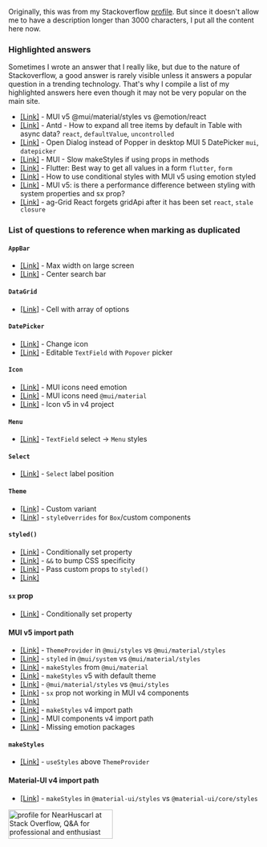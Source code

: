 Originally, this was from my Stackoverflow [profile](https://stackoverflow.com/users/9449426/nearhuscarl?tab=profile).
But since it doesn't allow me to have a description longer than 3000 characters, I put all the content here now.

### Highlighted answers

Sometimes I wrote an answer that I really like, but due to the nature of Stackoverflow, a good answer is rarely visible
unless it answers a popular question in a trending technology. That's why I compile a list of my highlighted answers
here even though it may not be very popular on the main site.

- [[Link]](https://stackoverflow.com/a/69632381/9449426) - MUI v5 @mui/material/styles vs @emotion/react
- [[Link]](https://stackoverflow.com/a/69776626/9449426) - Antd - How to expand all tree items by default in Table with async data? `react`, `defaultValue`, `uncontrolled`
- [[Link]](https://stackoverflow.com/a/69585506/9449426) - Open Dialog instead of Popper in desktop MUI 5 DatePicker `mui`, `datepicker`
- [[Link]](https://stackoverflow.com/a/69697818/9449426) - MUI - Slow makeStyles if using props in methods
- [[Link]](https://stackoverflow.com/a/69073442/9449426) - Flutter: Best way to get all values in a form `flutter`, `form`
- [[Link]](https://stackoverflow.com/a/69277573/9449426) - How to use conditional styles with MUI v5 using emotion styled
- [[Link]](https://stackoverflow.com/a/69527990/9449426) - MUI v5: is there a performance difference between styling with system properties and sx prop?
- [[Link]](https://stackoverflow.com/a/64073988/9449426) - ag-Grid React forgets gridApi after it has been set `react`, `stale closure`

### List of questions to reference when marking as duplicated

#### `AppBar`

- [[Link]](https://stackoverflow.com/a/69561562/9449426) - Max width on large screen
- [[Link]](https://stackoverflow.com/a/69587311/9449426) - Center search bar

#### `DataGrid`

- [[Link]](https://stackoverflow.com/a/69546549/9449426) - Cell with array of options

#### `DatePicker`

- [[Link]](https://stackoverflow.com/a/69569262/9449426) - Change icon
- [[Link]](https://stackoverflow.com/a/69585506/9449426) - Editable `TextField` with `Popover` picker

#### `Icon`

- [[Link]](https://stackoverflow.com/a/69644912/9449426) - MUI icons need emotion
- [[Link]](https://stackoverflow.com/a/69410748/9449426) - MUI icons need `@mui/material`
- [[Link]](https://stackoverflow.com/a/69708534/9449426) - Icon v5 in v4 project

#### `Menu`

- [[Link]](https://stackoverflow.com/a/69598794/9449426) - `TextField` select -> `Menu` styles

#### `Select`

- [[Link]](https://stackoverflow.com/a/67068903/9449426) - `Select` label position

#### `Theme`

- [[Link]](https://stackoverflow.com/q/66230799/9449426) - Custom variant
- [[Link]](https://stackoverflow.com/q/69455056/9449426) - `styleOverrides` for `Box`/custom components

#### `styled()`

- [[Link]](https://stackoverflow.com/a/69277573/9449426) - Conditionally set property
- [[Link]](https://stackoverflow.com/a/69657385/9449426) - `&&` to bump CSS specificity
- [[Link]](https://stackoverflow.com/a/69308678/9449426) - Pass custom props to `styled()`
- [[Link]](https://stackoverflow.com/a/69677803/9449426)

#### `sx` prop

- [[Link]](https://stackoverflow.com/q/69500357/9449426) - Conditionally set property

#### MUI v5 import path

- [[Link]](https://stackoverflow.com/q/69419447/9449426) - `ThemeProvider` in `@mui/styles` vs `@mui/material/styles`
- [[Link]](https://stackoverflow.com/q/69399031/9449426) - `styled` in `@mui/system` vs `@mui/material/styles`
- [[Link]](https://stackoverflow.com/q/69582795/9449426) - `makeStyles` from `@mui/material`
- [[Link]](https://stackoverflow.com/a/69678388/9449426) - `makeStyles` v5 with default theme
- [[Link]](https://stackoverflow.com/q/69506133/9449426) - `@mui/material/styles` vs `@mui/styles`
- [[Link]](https://stackoverflow.com/q/69243066/9449426) - `sx` prop not working in MUI v4 components
- [[LInk]](https://stackoverflow.com/a/69401160/9449426)
- [[Link]](https://stackoverflow.com/q/69547756/9449426) - `makeStyles` v4 import path
- [[Link]](https://stackoverflow.com/q/69351430/9449426) - MUI components v4 import path
- [[Link]](https://stackoverflow.com/a/69355676/9449426) - Missing emotion packages

#### `makeStyles`

- [[Link]](https://stackoverflow.com/a/69723309/9449426) - `useStyles` above `ThemeProvider`

#### Material-UI v4 import path

- [[Link]](https://stackoverflow.com/q/67121146/9449426) - `makeStyles` in `@material-ui/styles` vs `@material-ui/core/styles`

<a href="https://stackoverflow.com/users/9449426/nearhuscarl"><img src="https://stackoverflow.com/users/flair/9449426.png" width="208" height="58" alt="profile for NearHuscarl at Stack Overflow, Q&amp;A for professional and enthusiast programmers" title="profile for NearHuscarl at Stack Overflow, Q&amp;A for professional and enthusiast programmers"></a>

